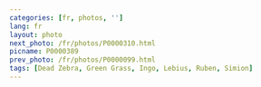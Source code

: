 ```yaml
---
categories: [fr, photos, '']
lang: fr
layout: photo
next_photo: /fr/photos/P0000310.html
picname: P0000389
prev_photo: /fr/photos/P0000099.html
tags: [Dead Zebra, Green Grass, Ingo, Lebius, Ruben, Simion]
---
```

